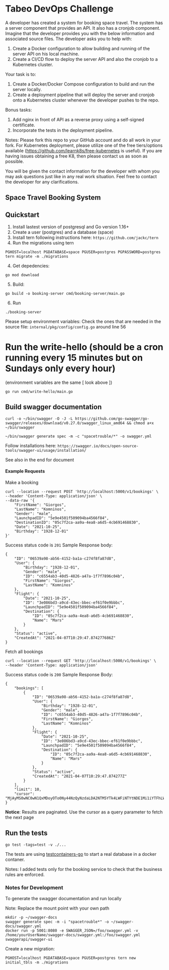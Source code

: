# Tabeo DevOps Challenge

A developer has created a system for booking space travel. The system has a server component that provides an API. It also has a cronjob component.
Imagine that the developer provides you with the below information and associated source files. The developer asks you to help with:

1. Create a Docker configuration to allow building and running of the server API on his local machine.
2. Create a CI/CD flow to deploy the server API and also the cronjob to a Kubernetes cluster.

Your task is to:
1. Create a Docker/Docker Compose configuration to build and run the server locally.
2. Create a deployment pipeline that will deploy the server and cronjob onto a Kubernetes cluster whenever the developer pushes to the repo.

Bonus tasks:
1. Add nginx in front of API as a reverse proxy using a self-signed certificate.
2. Incorporate the tests in the deployment pipeline.

Notes:
Please fork this repo to your GitHub account and do all work in your fork.
For Kubernetes deployment, please utilize one of the free tiers/options available (https://github.com/learnk8s/free-kubernetes is useful).
If you are having issues obtaining a free K8, then please contact us as soon as possible.

You will be given the contact information for the developer with whom you may ask questions just like in any real work situation. Feel free to contact the developer for any clarifications.


## Space Travel Booking System

## Quickstart

1. Install lastest version of postgresql and Go version 1.16+
2. Create a user (postgres) and a database (space)
3. Install tern following instructions here: `https://github.com/jackc/tern`
3. Run the migrations using tern
```
PGHOST=localhost PGDATABASE=space PGUSER=postgres PGPASSWORD=postgres tern migrate -m ./migrations
```
4. Get depedencies:
```   
go mod download
```
5. Build:
```
go build -o booking-server cmd/booking-server/main.go
```

6. Run 
```
./booking-server
```

Please setup environment variables:
Check the ones that are needed in the source file: `internal/pkg/config/config.go` around line 56

Run the write-hello (should be a cron running every 15 minutes but on Sundays only every hour)
============================================

(environment variables are the same [ look above ])

```
go run cmd/write-hello/main.go
```

Build swagger documentation
-----------------------------

```
curl -o ~/bin/swagger -O -J -L https://github.com/go-swagger/go-swagger/releases/download/v0.27.0/swagger_linux_amd64 && chmod a+x ~/bin/swagger

~/bin/swagger generate spec -m -c "spacetrouble/*" -o swagger.yml
```

Follow installations here:
`https://swagger.io/docs/open-source-tools/swagger-ui/usage/installation/`

See also in the end for document


#### Example Requests

Make a booking
```
curl --location --request POST 'http://localhost:5000/v1/bookings' \
--header 'Content-Type: application/json' \
--data-raw '{
    "FirstName": "Giorgos",
    "LastName": "Komninos",
    "Gender": "male",
    "LaunchpadID": "5e9e4501f509094ba4566f84",
    "DestinationID": "05c7f2ca-aa9a-4ea8-a6d5-4cb691468830",
    "Date": "2021-10-25",
    "Birthday": "1928-12-01"
}'
```

Success status code is `201`
Sample Response body:

```
{
    "ID": "06539a98-ab56-4152-ba1a-c274f8fa87d8",
    "User": {
        "Birthday": "1928-12-01",
        "Gender": "male",
        "ID": "c6554ab3-40d5-4826-a47a-1f7f7896c04b",
        "FirstName": "Giorgos",
        "LastName": "Komninos"
    },
    "Flight": {
        "Date": "2021-10-25",
        "ID": "3e086bd3-a9cd-43ec-bbec-ef61f0e9bbbc",
        "LaunchpadID": "5e9e4501f509094ba4566f84",
        "Destination": {
            "ID": "05c7f2ca-aa9a-4ea8-a6d5-4cb691468830",
            "Name": "Mars"
        }
    },
    "Status": "active",
    "CreatedAt": "2021-04-07T10:29:47.874277686Z"
}
```

Fetch all bookings

```
curl --location --request GET 'http://localhost:5000/v1/bookings' \
--header 'Content-Type: application/json'
```

Success status code is `200`
Sample Response Body:

```
{
    "bookings": [
        {
            "ID": "06539a98-ab56-4152-ba1a-c274f8fa87d8",
            "User": {
                "Birthday": "1928-12-01",
                "Gender": "male",
                "ID": "c6554ab3-40d5-4826-a47a-1f7f7896c04b",
                "FirstName": "Giorgos",
                "LastName": "Komninos"
            },
            "Flight": {
                "Date": "2021-10-25",
                "ID": "3e086bd3-a9cd-43ec-bbec-ef61f0e9bbbc",
                "LaunchpadID": "5e9e4501f509094ba4566f84",
                "Destination": {
                    "ID": "05c7f2ca-aa9a-4ea8-a6d5-4cb691468830",
                    "Name": "Mars"
                }
            },
            "Status": "active",
            "CreatedAt": "2021-04-07T10:29:47.874277Z"
        }
    ],
    "limit": 10,
    "cursor": "MjAyMS0wNC0wN1QxMDoyOTo0Ny44NzQyNzdaLDA2NTM5YTk4LWFiNTYtNDE1Mi1iYTFhLWMyNzRmOGZhODdkOA=="
}
```

**Notice**:
Results are paginated.
Use the cursor as a query parameter to fetch the next page


## Run the tests

```
go test -tags=test -v ./...
```

The tests are using [testcontainers-go](https://github.com/testcontainers/testcontainers-go) to start
a real database in a docker contaner.

Notes:
    I added tests only for the booking service to check that the business rules are enforced.


### Notes for Development

To generate the swagger documentation and run locally

Note: Replace the mount point with your own path
```
mkdir -p ~/swagger-docs
swagger generate spec -m -i "spacetrouble*" -o ~/swagger-docs/swagger.yml
docker run -p 5001:8080 -e SWAGGER_JSON=/foo/swagger.yml -v /home/yourUserName/swagger-docs/swagger.yml:/foo/swagger.yml swaggerapi/swagger-ui
```

Create a new migration:

```
PGHOST=localhost PGDATABASE=space PGUSER=postgres tern new initial_tbls -m ./migrations
```

